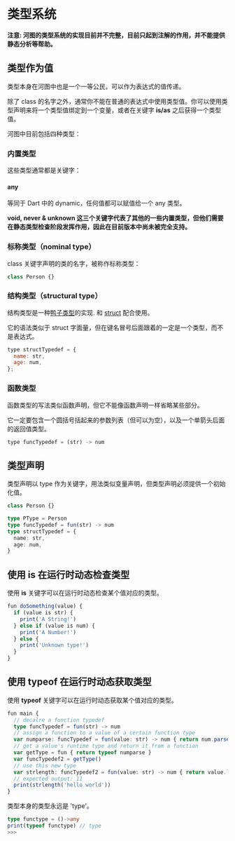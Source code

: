 # 类型系统

**注意: 河图的类型系统的实现目前并不完整，目前只起到注解的作用，并不能提供静态分析等帮助。**

## 类型作为值

类型本身在河图中也是一个一等公民，可以作为表达式的值传递。

除了 class 的名字之外，通常你不能在普通的表达式中使用类型值。你可以使用类型声明来将一个类型值绑定到一个变量，或者在关键字 **is/as** 之后获得一个类型值。

河图中目前包括四种类型：

### 内置类型

这些类型通常都是关键字：

#### any

等同于 Dart 中的 dynamic，任何值都可以赋值给一个 any 类型。

**void, never & unknown 这三个关键字代表了其他的一些内置类型，但他们需要在静态类型检查阶段发挥作用，因此在目前版本中尚未被完全支持。**

### 标称类型（nominal type）

class 关键字声明的类的名字，被称作标称类型：

```typescript
class Person {}
```

### 结构类型（structural type）

结构类型是一种[鸭子类型](https://zh.wikipedia.org/wiki/%E9%B8%AD%E5%AD%90%E7%B1%BB%E5%9E%8B)的实现. 和 [struct](../struct/readme.md) 配合使用。

它的语法类似于 struct 字面量，但在键名冒号后面跟着的一定是一个类型，而不是表达式。

```javascript
type structTypedef = {
  name: str,
  age: num,
};
```

### 函数类型

函数类型的写法类似函数声明，但它不能像函数声明一样省略某些部分。

它一定要包含一个圆括号括起来的参数列表（但可以为空），以及一个单箭头后面的返回值类型。

```javascript
type funcTypedef = (str) -> num
```

## 类型声明

类型声明以 type 作为关键字，用法类似变量声明，但类型声明必须提供一个初始化值。

```typescript
class Person {}

type PType = Person
type funcTypedef = fun(str) -> num
type structTypedef = {
  name: str,
  age: num,
}
```

## 使用 is 在运行时动态检查类型

使用 **is** 关键字可以在运行时动态检查某个值对应的类型。

```javascript
fun doSomething(value) {
  if (value is str) {
    print('A String!')
  } else if (value is num) {
    print('A Number!')
  } else {
    print('Unknown type!')
  }
}
```

## 使用 typeof 在运行时动态获取类型

使用 **typeof** 关键字可以在运行时动态获取某个值对应的类型。

```typescript
fun main {
  // decalre a function typedef
  type funcTypedef = fun(str) -> num
  // assign a function to a value of a certain function type
  var numparse: funcTypedef = fun(value: str) -> num { return num.parse(value) }
  // get a value's runtime type and return it from a function
  var getType = fun { return typeof numparse }
  var funcTypedef2 = getType()
  // use this new type
  var strlength: funcTypedef2 = fun(value: str) -> num { return value.length }
  // expected output: 11
  print(strlength('hello world'))
}
```

类型本身的类型永远是 'type'。

```typescript
type functype = ()->any
print(typeof functype) // type
>>>
```
